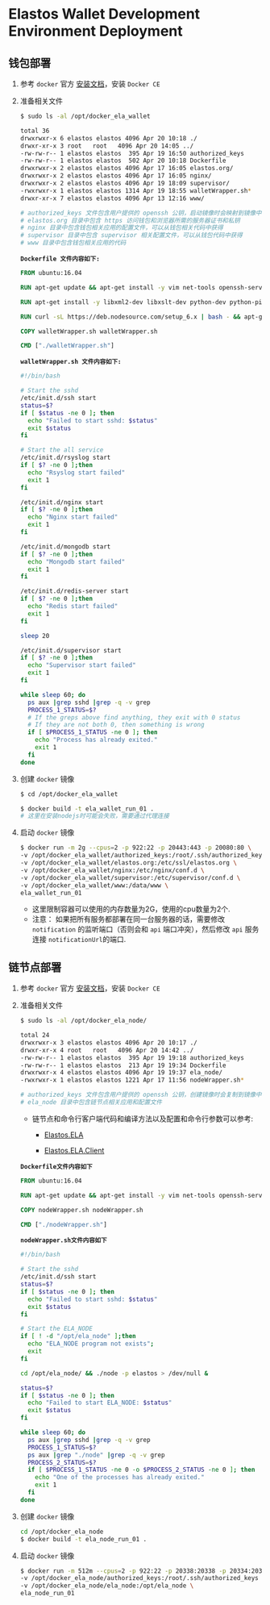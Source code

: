# Elastos Wallet Development Environment Deployment

## 钱包部署

1. 参考 `docker` 官方 [安装文档](https://docs.docker.com/install/linux/docker-ce/ubuntu/)，安装 `Docker CE`

2. 准备相关文件

    ```bash
    $ sudo ls -al /opt/docker_ela_wallet

    total 36
    drwxrwxr-x 6 elastos elastos 4096 Apr 20 10:18 ./
    drwxr-xr-x 3 root   root   4096 Apr 20 14:05 ../
    -rw-rw-r-- 1 elastos elastos  395 Apr 19 16:50 authorized_keys
    -rw-rw-r-- 1 elastos elastos  502 Apr 20 10:18 Dockerfile
    drwxrwxr-x 2 elastos elastos 4096 Apr 17 16:05 elastos.org/
    drwxrwxr-x 2 elastos elastos 4096 Apr 17 16:05 nginx/
    drwxrwxr-x 2 elastos elastos 4096 Apr 19 18:09 supervisor/
    -rwxrwxr-x 1 elastos elastos 1314 Apr 19 18:55 walletWrapper.sh*
    drwxr-xr-x 7 elastos elastos 4096 Apr 13 12:16 www/

    # authorized_keys 文件包含用户提供的 openssh 公钥，启动镜像时会映射到镜像中，这样用户可以通过 openssh 连接到容器
    # elastos.org 目录中包含 https 访问钱包和浏览器所需的服务器证书和私钥
    # nginx 目录中包含钱包相关应用的配置文件，可以从钱包相关代码中获得
    # supervisor 目录中包含 supervisor 相关配置文件，可以从钱包代码中获得
    # www 目录中包含钱包相关应用的代码
    ```

   **`Dockerfile 文件内容如下:`**

    ```Dockerfile
    FROM ubuntu:16.04

    RUN apt-get update && apt-get install -y vim net-tools openssh-server iputils-ping

    RUN apt-get install -y libxml2-dev libxslt-dev python-dev python-pip libjpeg-dev libcurl4-openssl-dev libgeos-dev libmysqlclient-dev supervisor python nginx mongodb-server redis-server curl rsyslog

    RUN curl -sL https://deb.nodesource.com/setup_6.x | bash - && apt-get install nodejs

    COPY walletWrapper.sh walletWrapper.sh

    CMD ["./walletWrapper.sh"]
    ```

   **`walletWrapper.sh 文件内容如下:`**

    ```bash
    #!/bin/bash

    # Start the sshd
    /etc/init.d/ssh start
    status=$?
    if [ $status -ne 0 ]; then
      echo "Failed to start sshd: $status"
      exit $status
    fi

    # Start the all service
    /etc/init.d/rsyslog start
    if [ $? -ne 0 ];then
      echo "Rsyslog start failed"
      exit 1
    fi

    /etc/init.d/nginx start
    if [ $? -ne 0 ];then
      echo "Nginx start failed"
      exit 1
    fi

    /etc/init.d/mongodb start
    if [ $? -ne 0 ];then
      echo "Mongodb start failed"
      exit 1
    fi

    /etc/init.d/redis-server start
    if [ $? -ne 0 ];then
      echo "Redis start failed"
      exit 1
    fi

    sleep 20

    /etc/init.d/supervisor start
    if [ $? -ne 0 ];then
      echo "Supervisor start failed"
      exit 1
    fi

    while sleep 60; do
      ps aux |grep sshd |grep -q -v grep
      PROCESS_1_STATUS=$?
      # If the greps above find anything, they exit with 0 status
      # If they are not both 0, then something is wrong
      if [ $PROCESS_1_STATUS -ne 0 ]; then
        echo "Process has already exited."
        exit 1
      fi
    done
    ```

3. 创建 `docker` 镜像

    ```bash
    $ cd /opt/docker_ela_wallet

    $ docker build -t ela_wallet_run_01 .
    # 这里在安装nodejs时可能会失败，需要通过代理连接
    ```

4. 启动 `docker` 镜像

    ```bash
    $ docker run -m 2g --cpus=2 -p 922:22 -p 20443:443 -p 20080:80 \
    -v /opt/docker_ela_wallet/authorized_keys:/root/.ssh/authorized_keys \
    -v /opt/docker_ela_wallet/elastos.org:/etc/ssl/elastos.org \
    -v /opt/docker_ela_wallet/nginx:/etc/nginx/conf.d \
    -v /opt/docker_ela_wallet/supervisor:/etc/supervisor/conf.d \
    -v /opt/docker_ela_wallet/www:/data/www \
    ela_wallet_run_01
    ```

   * 这里限制容器可以使用的内存数量为2G，使用的cpu数量为2个.
   * 注意： 如果把所有服务都部署在同一台服务器的话，需要修改 `notification` 的监听端口（否则会和 `api` 端口冲突），然后修改 `api` 服务连接 `notificationUrl`的端口.

## 链节点部署

1. 参考 `docker` 官方 [安装文档](https://docs.docker.com/install/linux/docker-ce/ubuntu/)，安装 `Docker CE`

2. 准备相关文件

    ```bash
    $ sudo ls -al /opt/docker_ela_node/

    total 24
    drwxrwxr-x 3 elastos elastos 4096 Apr 20 10:17 ./
    drwxr-xr-x 4 root   root   4096 Apr 20 14:42 ../
    -rw-rw-r-- 1 elastos elastos  395 Apr 19 19:18 authorized_keys
    -rw-rw-r-- 1 elastos elastos  213 Apr 19 19:34 Dockerfile
    drwxrwxr-x 4 elastos elastos 4096 Apr 19 19:37 ela_node/
    -rwxrwxr-x 1 elastos elastos 1221 Apr 17 11:56 nodeWrapper.sh*

    # authorized_keys 文件包含用户提供的 openssh 公钥，创建镜像时会复制到镜像中，这样用户可以通过 openssh 连接到容器
    # ela_node 目录中包含链节点相关应用和配置文件
    ```

   * 链节点和命令行客户端代码和编译方法以及配置和命令行参数可以参考:

     * [Elastos.ELA](../README.md)

     * [Elastos.ELA.Client](https://github.com/elastos/Elastos.ELA.Client/blob/master/README.md)

   **`Dockerfile文件内容如下`**

    ```Dockerfile
    FROM ubuntu:16.04

    RUN apt-get update && apt-get install -y vim net-tools openssh-server iputils-ping

    COPY nodeWrapper.sh nodeWrapper.sh

    CMD ["./nodeWrapper.sh"]
    ```

   **`nodeWrapper.sh文件内容如下`**

    ```bash
    #!/bin/bash

    # Start the sshd
    /etc/init.d/ssh start
    status=$?
    if [ $status -ne 0 ]; then
      echo "Failed to start sshd: $status"
      exit $status
    fi

    # Start the ELA_NODE
    if [ ! -d "/opt/ela_node" ];then
      echo "ELA_NODE program not exists";
      exit
    fi

    cd /opt/ela_node/ && ./node -p elastos > /dev/null &

    status=$?
    if [ $status -ne 0 ]; then
      echo "Failed to start ELA_NODE: $status"
      exit $status
    fi

    while sleep 60; do
      ps aux |grep sshd |grep -q -v grep
      PROCESS_1_STATUS=$?
      ps aux |grep "./node" |grep -q -v grep
      PROCESS_2_STATUS=$?
      if [ $PROCESS_1_STATUS -ne 0 -o $PROCESS_2_STATUS -ne 0 ]; then
        echo "One of the processes has already exited."
        exit 1
      fi
    done
    ```

3. 创建 `docker` 镜像

    ```bash
    cd /opt/docker_ela_node
    $ docker build -t ela_node_run_01 .
    ```

4. 启动 `docker` 镜像

    ```bash
    $ docker run -m 512m --cpus=2 -p 922:22 -p 20338:20338 -p 20334:20334 -p 20335:20335 \
    -v /opt/docker_ela_node/authorized_keys:/root/.ssh/authorized_keys \
    -v /opt/docker_ela_node/ela_node:/opt/ela_node \
    ela_node_run_01
    ```